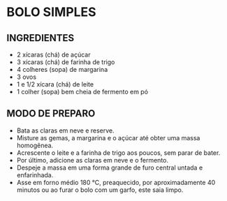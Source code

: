 # BOLO SIMPLES

## INGREDIENTES

 - 2 xícaras (chá) de açúcar
 - 3 xícaras (chá) de farinha de trigo
 - 4 colheres (sopa) de margarina
 - 3 ovos
 - 1 e 1/2 xícara (chá) de leite
 - 1 colher (sopa) bem cheia de fermento em pó

## MODO DE PREPARO

 - Bata as claras em neve e reserve.
 - Misture as gemas, a margarina e o açúcar até obter uma massa homogênea.
 - Acrescente o leite e a farinha de trigo aos poucos, sem parar de bater.
 - Por último, adicione as claras em neve e o fermento.
 - Despeje a massa em uma forma grande de furo central untada e enfarinhada.
 - Asse em forno médio 180 °C, preaquecido, por aproximadamente 40 minutos ou ao furar o bolo com um garfo, este saia limpo.